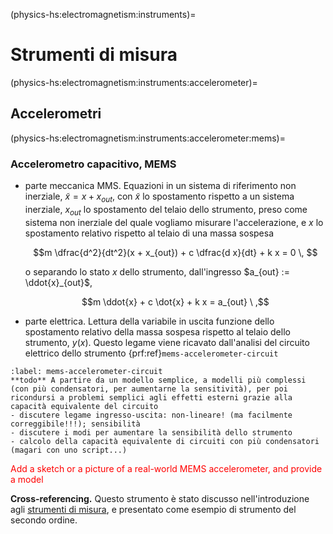 (physics-hs:electromagnetism:instruments)=
# Strumenti di misura

(physics-hs:electromagnetism:instruments:accelerometer)=
## Accelerometri

(physics-hs:electromagnetism:instruments:accelerometer:mems)=
### Accelerometro capacitivo, MEMS


- parte meccanica MMS. Equazioni in un sistema di riferimento non inerziale, $\tilde{x} = x + x_{out}$, con $\tilde{x}$ lo spostamento rispetto a un sistema inerziale, $x_{out}$ lo spostamento del telaio dello strumento, preso come sistema non inerziale del quale vogliamo misurare l'accelerazione, e $x$ lo spostamento relativo rispetto al telaio di una massa sospesa

  $$m \dfrac{d^2}{dt^2}(x + x_{out}) + c \dfrac{d x}{dt} + k x = 0 \, $$

  o separando lo stato $x$ dello strumento, dall'ingresso $a_{out} := \ddot{x}_{out}$,

  $$m \ddot{x} + c \dot{x} + k x = a_{out} \ ,$$

- parte elettrica. Lettura della variabile in uscita funzione dello spostamento relativo della massa sospesa rispetto al telaio dello strumento, $y(x)$. Questo legame viene ricavato dall'analisi del circuito elettrico dello strumento {prf:ref}`mems-accelerometer-circuit`


```{prf:example} Circuito elettrico dello strumento
:label: mems-accelerometer-circuit
**todo** A partire da un modello semplice, a modelli più complessi (con più condensatori, per aumentarne la sensitività), per poi ricondursi a problemi semplici agli effetti esterni grazie alla capacità equivalente del circuito
- discutere legame ingresso-uscita: non-lineare! (ma facilmente correggibile!!!); sensibilità
- discutere i modi per aumentare la sensibilità dello strumento
- calcolo della capacità equivalente di circuiti con più condensatori (magari con uno script...)
```


<span style="color:red">Add a sketch or a picture of a real-world MEMS accelerometer, and provide a model</span>

**Cross-referencing.** Questo strumento è stato discusso nell'introduzione agli [strumenti di misura](physics-hs:intro:measurements:order), e presentato come esempio di strumento del secondo ordine.
